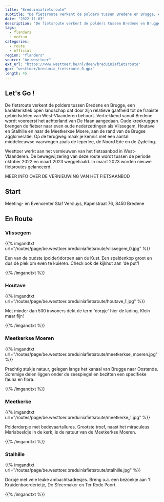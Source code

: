 ```yaml
---
title: "Breduiniafietsroute"
subtitle: "De fietsroute verkent de polders tussen Bredene en Brugge, een karakteristiek open landschap dat door zijn relatieve gaafheid tot de fraaiste gebiedsdelen van West-Vlaanderen behoort"
date: "2022-11-03"
description: "De fietsroute verkent de polders tussen Bredene en Brugge, een karakteristiek open landschap dat door zijn relatieve gaafheid tot de fraaiste gebiedsdelen van West-Vlaanderen behoort" 
tags:
  - flanders
  - medium
categories: 
  - route
  - official
region: "flanders"
source: "be.westtoer"
ext_url: "https://www.westtoer.be/nl/doen/breduiniafietsroute"
gpx: "westtoer/bredunia_fietsroute_0.gpx"
length: 45
---
```


## Let's Go !

De fietsroute verkent de polders tussen Bredene en Brugge, een karakteristiek open landschap dat door zijn relatieve gaafheid tot de fraaiste gebiedsdelen van West-Vlaanderen behoort. Vertrekkend vanuit Bredene wordt vooreerst het achterland van De Haan aangedaan. Oude kreekruggen brengen de fietser naar even oude nederzettingen als Vlissegem, Houtave en Stalhille en naar de Meetkerkse Moere, aan de rand van de Brugse agglomeratie. Op de terugweg maak je kennis met een aantal middeleeuwse vaarwegen zoals de Ieperlee, de Noord Ede en de Zydeling.

Westtoer werkt aan het vernieuwen van het fietsaanbod in West-Vlaanderen. De bewegwijzering van deze route wordt tussen de periode oktober 2022 en maart 2023 weggehaald. In maart 2023 worden nieuwe fietsroutes gelanceerd.

MEER INFO OVER DE VERNIEUWING VAN HET FIETSAANBOD

## Start 

Meeting- en Evencenter Staf Versluys, Kapelstraat 76, 8450 Bredene 

## En Route

### Vlissegem

{{% imgandtxt url="/routes/page/be.westtoer.breduiniafietsroute/vlissegem_0.jpg" %}}

Een van de oudste (polder)dorpen aan de Kust. Een speldenkop groot en dus dé plek om even te kuieren. Check ook de kijkhut aan 'de put'!

{{% /imgandtxt %}}

### Houtave

{{% imgandtxt url="/routes/page/be.westtoer.breduiniafietsroute/houtave_1.jpg" %}}

Met minder dan 500 inwoners dekt de term 'dorpje' hier de lading. Klein maar fijn!

{{% /imgandtxt %}}

### Meetkerkse Moeren

{{% imgandtxt url="/routes/page/be.westtoer.breduiniafietsroute/meetkerkse_moeren.jpg" %}}

Prachtig stukje natuur, gelegen langs het kanaal van Brugge naar Oostende. Sommige delen liggen onder de zeespiegel en bezitten een specifieke fauna en flora.

{{% /imgandtxt %}}

### Meetkerke

{{% imgandtxt url="/routes/page/be.westtoer.breduiniafietsroute/meetkerke_1.jpg" %}}

Polderdorpje met bedevaartallures. Grootste troef, naast het miraculeus Mariabeeldje in de kerk, is de natuur van de Meetkerkse Moeren.

{{% /imgandtxt %}}

### Stalhille

{{% imgandtxt url="/routes/page/be.westtoer.breduiniafietsroute/stalhille.jpg" %}}

Dorpje met vele leuke ambachtsadresjes. Breng o.a. een bezoekje aan 't Kruidenboerderietje, De Sfeermaker en Ter Rode Poort.

{{% /imgandtxt %}}
